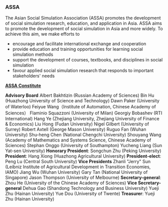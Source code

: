 ### ASSA

The Asian Social Simulation Association (ASSA) promotes the development of social simulation research, education, and application in Asia.
ASSA aims to promote the development of social simulation in Asia and more widely. To achieve this aim, we make efforts to

- encourage and facilitate international exchange and cooperation
- provide education and training opportunities for learning social simulation methods
- support the development of courses, textbooks, and disciplines in social simulation
- favour applied social simulation research that responds to important stakeholders' needs

[**ASSA Constitute**](/ASSA/constitute)

**Advisory Board**
Albert Bakhtizin (Russian Academy of Sciences)
Bin Hu (Huazhong University of Science and Technology)
Dawn Paker (University of Waterloo)
Feiyue Wang（Institute of Automation, Chinese Academy of Sciences）
Flaminio Squazzoni (University of Milan)
Georgiy Bobashev (RTI International)
Hang Ye (Zhejiang University, Zhejiang University of Finance & Economics)
Liu Hong (Fudan University)
Nigel Gilbert (University of Surrey)
Robert Axtell (George Mason University)
Ruguo Fan (Wuhan University)
Shu-heng Chen (National Chengchi University)
Shouyang Wang (Academy of Mathematics and Systems Science, Chinese Academy of Sciences)
Stephan Onggo (University of Southampton)
Yucheng Liang (Sun Yat-sen University)
**Honorary President**: Songchun Zhu (Peking University)
**President**: Hang Xiong (Huazhong Agricultural University)
**President-elect**: Peng Lu (Central South University)
**Vice Presidents**
Zhanli "Jerry" Sun (Leibniz Institute of Agricultural Development in Transition Economies, IAMO)
Jiang Wu (Wuhan University)
Gary Tan (National University of Singapore)
Jason Thompson (University of Melbourne)
**Secretary-general**: Zhou He (University of the Chinese Academy of Sciences)
**Vice Secretary-general**
Dehua Gao (Shandong Technology and Business University)
Yueji Zhu (Hainan University)
Yue Dou (University of Twente)
**Treasurer**: Yueji Zhu (Hainan University)

